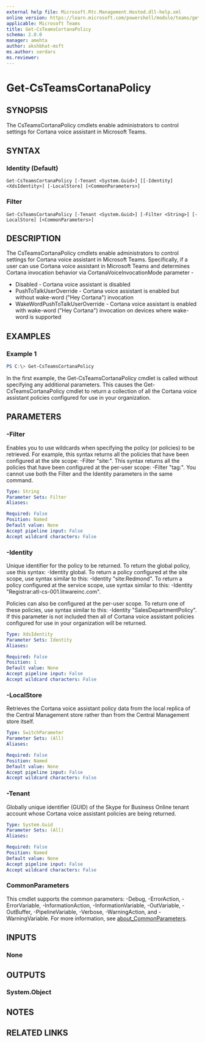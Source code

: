 ```yaml
---
external help file: Microsoft.Rtc.Management.Hosted.dll-help.xml
online version: https://learn.microsoft.com/powershell/module/teams/get-csteamscortanapolicy
applicable: Microsoft Teams
title: Get-CsTeamsCortanaPolicy
schema: 2.0.0
manager: amehta
author: akshbhat-msft
ms.author: serdars
ms.reviewer:
---
```


# Get-CsTeamsCortanaPolicy

## SYNOPSIS
The CsTeamsCortanaPolicy cmdlets enable administrators to control settings for Cortana voice assistant in Microsoft Teams.

## SYNTAX

### Identity (Default)
```
Get-CsTeamsCortanaPolicy [-Tenant <System.Guid>] [[-Identity] <XdsIdentity>] [-LocalStore] [<CommonParameters>]
```

### Filter
```
Get-CsTeamsCortanaPolicy [-Tenant <System.Guid>] [-Filter <String>] [-LocalStore] [<CommonParameters>]
```

## DESCRIPTION

The CsTeamsCortanaPolicy cmdlets enable administrators to control settings for Cortana voice assistant in Microsoft Teams. Specifically, if a user can use Cortana voice assistant in Microsoft Teams and determines Cortana invocation behavior via CortanaVoiceInvocationMode parameter -

* Disabled - Cortana voice assistant is disabled
* PushToTalkUserOverride - Cortana voice assistant is enabled but without wake-word ("Hey Cortana") invocation
* WakeWordPushToTalkUserOverride - Cortana voice assistant is enabled with wake-word ("Hey Cortana") invocation on devices where wake-word is supported

## EXAMPLES

### Example 1
```powershell
PS C:\> Get-CsTeamsCortanaPolicy
```
In the first example, the Get-CsTeamsCortanaPolicy cmdlet is called without specifying any additional parameters. This causes the Get-CsTeamsCortanaPolicy cmdlet to return a collection of all the Cortana voice assistant policies configured for use in your organization.

## PARAMETERS

### -Filter

Enables you to use wildcards when specifying the policy (or policies) to be retrieved. For example, this syntax returns all the policies that have been configured at the site scope: -Filter "site:". This syntax returns all the policies that have been configured at the per-user scope: -Filter "tag:".
You cannot use both the Filter and the Identity parameters in the same command.

```yaml
Type: String
Parameter Sets: Filter
Aliases:

Required: False
Position: Named
Default value: None
Accept pipeline input: False
Accept wildcard characters: False
```

### -Identity

Unique identifier for the policy to be returned. To return the global policy, use this syntax: -Identity global. To return a policy configured at the site scope, use syntax similar to this: -Identity "site:Redmond". To return a policy configured at the service scope, use syntax similar to this: -Identity "Registrar:atl-cs-001.litwareinc.com".

Policies can also be configured at the per-user scope. To return one of these policies, use syntax similar to this: -Identity "SalesDepartmentPolicy".
If this parameter is not included then all of Cortana voice assistant policies configured for use in your organization will be returned.

```yaml
Type: XdsIdentity
Parameter Sets: Identity
Aliases:

Required: False
Position: 1
Default value: None
Accept pipeline input: False
Accept wildcard characters: False
```

### -LocalStore

Retrieves the Cortana voice assistant policy data from the local replica of the Central Management store rather than from the Central Management store itself.

```yaml
Type: SwitchParameter
Parameter Sets: (All)
Aliases:

Required: False
Position: Named
Default value: None
Accept pipeline input: False
Accept wildcard characters: False
```

### -Tenant

Globally unique identifier (GUID) of the Skype for Business Online tenant account whose Cortana voice assistant policies are being returned.

```yaml
Type: System.Guid
Parameter Sets: (All)
Aliases:

Required: False
Position: Named
Default value: None
Accept pipeline input: False
Accept wildcard characters: False
```

### CommonParameters
This cmdlet supports the common parameters: -Debug, -ErrorAction, -ErrorVariable, -InformationAction, -InformationVariable, -OutVariable, -OutBuffer, -PipelineVariable, -Verbose, -WarningAction, and -WarningVariable. For more information, see [about_CommonParameters](http://go.microsoft.com/fwlink/?LinkID=113216).

## INPUTS

### None

## OUTPUTS

### System.Object

## NOTES

## RELATED LINKS
